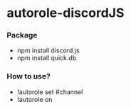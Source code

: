 # autorole-discordJS

### Package
+ npm install discord.js
+ npm install quick.db

### How to use?
+ !autorole set #channel
+ !autorole on 
